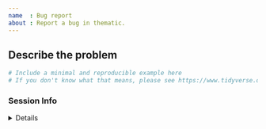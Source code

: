 ```yaml
---
name  : Bug report
about : Report a bug in thematic.
---
```


<!--
Before you file an issue, please upgrade to the latest version of thematic and confirm that the problem persists.

remotes::install_github("rstudio/thematic")
-->


## Describe the problem

<!--
Include a short decription of the current problem and how it should be different
-->

```r
# Include a minimal and reproducible example here
# If you don't know what that means, please see https://www.tidyverse.org/help
```


### Session Info

<details>
<pre><code>
Place your devtools::session_info() here
</code></pre>
</details>
